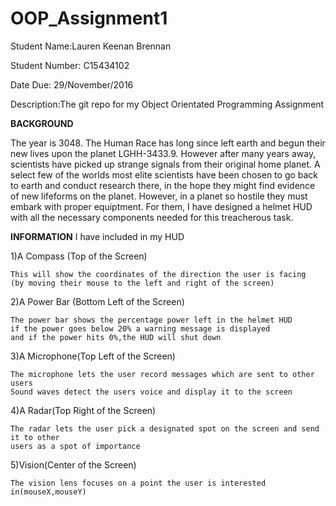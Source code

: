 # OOP_Assignment1

Student Name:Lauren Keenan Brennan

Student Number: C15434102

Date Due: 29/November/2016

Description:The git repo for my Object Orientated Programming Assignment

**BACKGROUND**

The year is 3048. The Human Race has long since left earth and begun their new lives upon the planet LGHH-3433.9.
However after many years away, scientists have picked up strange signals from their original home planet.
A select few of the worlds most elite scientists have been chosen to go back to earth and conduct research there, in the hope
they might find evidence of new lifeforms on the planet.
However, in a planet so hostile they must embark with proper equiptment.
For them, I have designed a helmet HUD with all the necessary components needed for this treacherous task.

**INFORMATION**
I have included in my HUD

1)A Compass (Top of the Screen)

	This will show the coordinates of the direction the user is facing 
	(by moving their mouse to the left and right of the screen)
	
2)A Power Bar (Bottom Left of the Screen)

	The power bar shows the percentage power left in the helmet HUD
	if the power goes below 20% a warning message is displayed
	and if the power hits 0%,the HUD will shut down
	
3)A Microphone(Top Left of the Screen)

	The microphone lets the user record messages which are sent to other users
	Sound waves detect the users voice and display it to the screen
	
4)A Radar(Top Right of the Screen)

	The radar lets the user pick a designated spot on the screen and send it to other 
	users as a spot of importance
	
5)Vision(Center of the Screen)

	The vision lens focuses on a point the user is interested in(mouseX,mouseY)
	